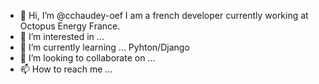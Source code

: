 - 👋 Hi, I’m @cchaudey-oef
I am a french developer currently working at Octopus Energy France.
- 👀 I’m interested in ...
- 🌱 I’m currently learning ...
Pyhton/Django
- 💞️ I’m looking to collaborate on ...
- 📫 How to reach me ...

<!---
cchaudey-oef/cchaudey-oef is a ✨ special ✨ repository because its `README.md` (this file) appears on your GitHub profile.
You can click the Preview link to take a look at your changes.
--->
